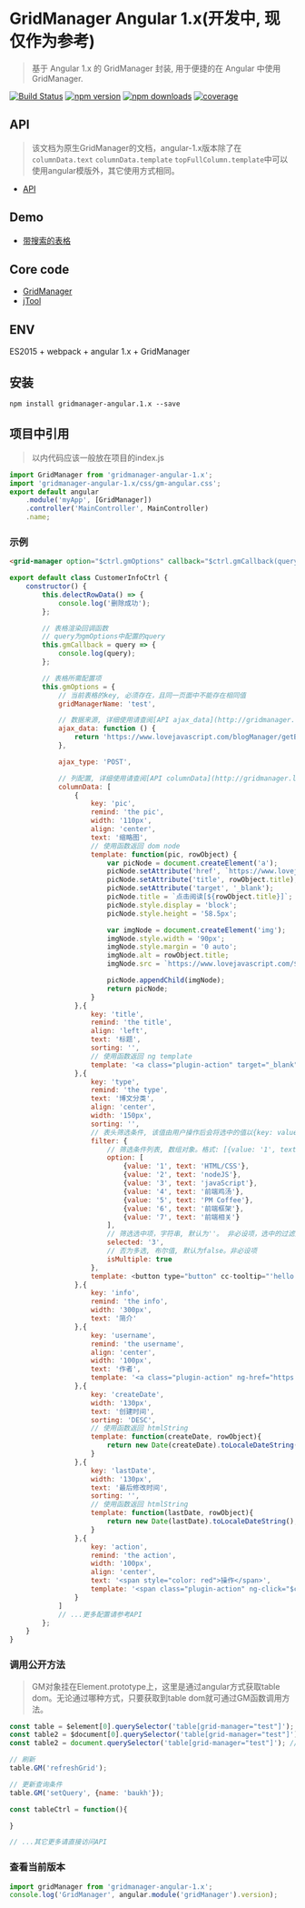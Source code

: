# GridManager Angular 1.x(开发中, 现仅作为参考)
> 基于 Angular 1.x 的 GridManager 封装, 用于便捷的在 Angular 中使用GridManager.

[![Build Status](https://travis-ci.org/baukh789/GridManager.svg?branch=master&style=flat-square)](https://travis-ci.org/baukh789/GridManager)
[![npm version](https://img.shields.io/npm/v/gridmanager.svg?style=flat-square)](https://www.npmjs.com/package/gridmanager)
[![npm downloads](https://img.shields.io/npm/dt/gridmanager.svg?style=flat-square)](https://www.npmjs.com/package/gridmanager)
[![coverage](https://img.shields.io/codecov/c/github/baukh789/GridManager.svg?style=flat-square)](https://codecov.io/gh/baukh789/GridManager)

## API
> 该文档为原生GridManager的文档，angular-1.x版本除了在`columnData.text` `columnData.template` `topFullColumn.template`中可以使用angular模版外，其它使用方式相同。
- [API](http://gridmanager.lovejavascript.com/api/index.html)


## Demo
- [带搜索的表格](http://gridmanager.lovejavascript.com/demo/index.html)

## Core code
- [GridManager](https://github.com/baukh789/GridManager)
- [jTool](https://github.com/baukh789/jTool)

## ENV
ES2015 + webpack + angular 1.x + GridManager

## 安装
```
npm install gridmanager-angular.1.x --save
```

## 项目中引用
> 以内代码应该一般放在项目的index.js

```javascript
import GridManager from 'gridmanager-angular-1.x';
import 'gridmanager-angular-1.x/css/gm-angular.css';
export default angular
	.module('myApp', [GridManager])
	.controller('MainController', MainController)
	.name;
```

### 示例
```html
<grid-manager option="$ctrl.gmOptions" callback="$ctrl.gmCallback(query)"></grid-manager>
```

```javascript
export default class CustomerInfoCtrl {
	constructor() {
	    this.delectRowData() => {
	        console.log('删除成功');
	    };

        // 表格渲染回调函数
        // query为gmOptions中配置的query
        this.gmCallback = query => {
            console.log(query);
        };

	    // 表格所需配置项
	    this.gmOptions = {
	        // 当前表格的key, 必须存在，且同一页面中不能存在相同值
            gridManagerName: 'test',

            // 数据来源, 详细使用请查阅[API ajax_data](http://gridmanager.lovejavascript.com/api/index.html#ajax_data)
            ajax_data: function () {
                return 'https://www.lovejavascript.com/blogManager/getBlogList';
            },

            ajax_type: 'POST',

            // 列配置, 详细使用请查阅[API columnData](http://gridmanager.lovejavascript.com/api/index.html#columnData)
            columnData: [
                {
                    key: 'pic',
                    remind: 'the pic',
                    width: '110px',
                    align: 'center',
                    text: '缩略图',
                    // 使用函数返回 dom node
                    template: function(pic, rowObject) {
                        var picNode = document.createElement('a');
                        picNode.setAttribute('href', `https://www.lovejavascript.com/#!zone/blog/content.html?id=${rowObject.id}`);
                        picNode.setAttribute('title', rowObject.title);
                        picNode.setAttribute('target', '_blank');
                        picNode.title = `点击阅读[${rowObject.title}]`;
                        picNode.style.display = 'block';
                        picNode.style.height = '58.5px';

                        var imgNode = document.createElement('img');
                        imgNode.style.width = '90px';
                        imgNode.style.margin = '0 auto';
                        imgNode.alt = rowObject.title;
                        imgNode.src = `https://www.lovejavascript.com/${pic}`;

                        picNode.appendChild(imgNode);
                        return picNode;
                    }
                },{
                    key: 'title',
                    remind: 'the title',
                    align: 'left',
                    text: '标题',
                    sorting: '',
                    // 使用函数返回 ng template
                    template: '<a class="plugin-action" target="_blank" ng-href="https://www.lovejavascript.com/#!zone/blog/content.html?id={{row.id}}" title="点击阅读[{{row.title}}]">{{row.title}}</a>'
                },{
                    key: 'type',
                    remind: 'the type',
                    text: '博文分类',
                    align: 'center',
                    width: '150px',
                    sorting: '',
                    // 表头筛选条件, 该值由用户操作后会将选中的值以{key: value}的形式覆盖至query参数内。非必设项
                    filter: {
                        // 筛选条件列表, 数组对象。格式: [{value: '1', text: 'HTML/CSS'}],在使用filter时该参数为必设项。
                        option: [
                            {value: '1', text: 'HTML/CSS'},
                            {value: '2', text: 'nodeJS'},
                            {value: '3', text: 'javaScript'},
                            {value: '4', text: '前端鸡汤'},
                            {value: '5', text: 'PM Coffee'},
                            {value: '6', text: '前端框架'},
                            {value: '7', text: '前端相关'}
                        ],
                        // 筛选选中项，字符串, 默认为''。 非必设项，选中的过滤条件将会覆盖query
                        selected: '3',
                        // 否为多选, 布尔值, 默认为false。非必设项
                        isMultiple: true
                    },
                    template: <button type="button" cc-tooltip="'hello world'" tooltip-type="error-minor" ng-click="testClick(row)" ng-bind="TYPE_MAP[row.type]"></button>
                },{
                    key: 'info',
                    remind: 'the info',
                    width: '300px',
                    text: '简介'
                },{
                    key: 'username',
                    remind: 'the username',
                    align: 'center',
                    width: '100px',
                    text: '作者',
                    template: '<a class="plugin-action" ng-href="https://github.com/{{row.username}}" target="_blank" title="去看看{{username}}的github">{{username}}</a>'
                },{
                    key: 'createDate',
                    width: '130px',
                    text: '创建时间',
                    sorting: 'DESC',
                    // 使用函数返回 htmlString
                    template: function(createDate, rowObject){
                        return new Date(createDate).toLocaleDateString();
                    }
                },{
                    key: 'lastDate',
                    width: '130px',
                    text: '最后修改时间',
                    sorting: '',
                    // 使用函数返回 htmlString
                    template: function(lastDate, rowObject){
                        return new Date(lastDate).toLocaleDateString();
                    }
                },{
                    key: 'action',
                    remind: 'the action',
                    width: '100px',
                    align: 'center',
                    text: '<span style="color: red">操作</span>',
                    template: '<span class="plugin-action" ng-click="$ctrl.delectRowData(row, index)">删除</span>'
                }
            ]
            // ...更多配置请参考API
        };
	}
}
```

### 调用公开方法
> GM对象挂在Element.prototype上，这里是通过angular方式获取table dom。无论通过哪种方式，只要获取到table dom就可通过GM函数调用方法。

```javascript
const table = $element[0].querySelector('table[grid-manager="test"]'); // 通过$element进行获取
const table2 = $document[0].querySelector('table[grid-manager="test"]'); // 通过$document进行获取
const table2 = document.querySelector('table[grid-manager="test"]'); // 通过原生JS进行获取

// 刷新
table.GM('refreshGrid');

// 更新查询条件
table.GM('setQuery', {name: 'baukh'});

const tableCtrl = function(){

}

// ...其它更多请直接访问API
```

### 查看当前版本

```javascript
import gridManager from 'gridmanager-angular-1.x';
console.log('GridManager', angular.module('gridManager').version);
```

